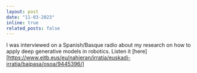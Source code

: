```yaml
---
layout: post
date: "11-03-2023"
inline: true
related_posts: false
---
```


I was interviewed on a Spanish/Basque radio about my research on how to apply deep generative models in robotics. Listen it [here][https://www.eitb.eus/eu/nahieran/irratia/euskadi-irratia/baipasa/osoa/9445396/]
